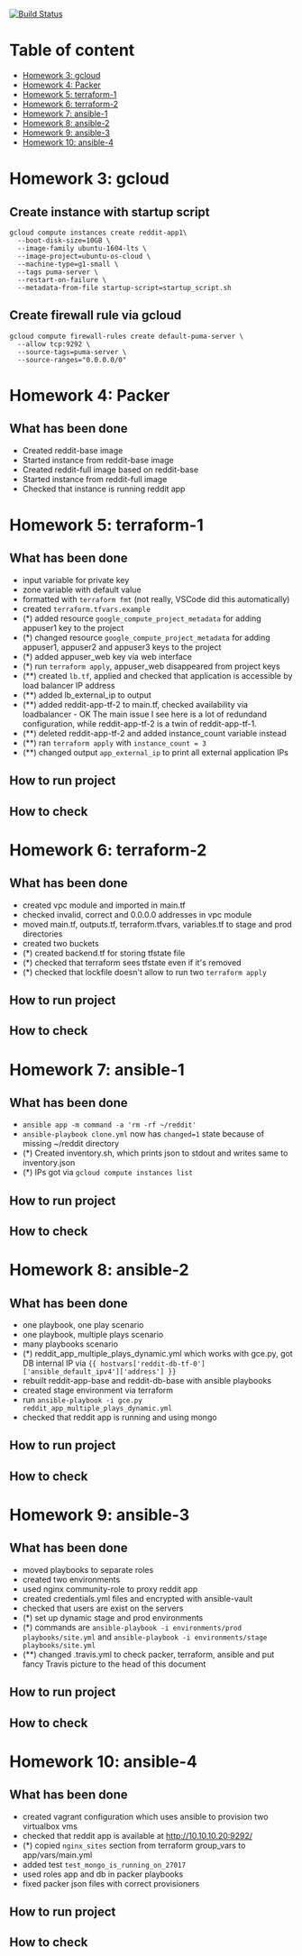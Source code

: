 [![Build Status](https://travis-ci.com/Otus-DevOps-2018-05/andreyr_infra.svg?branch=master)](https://travis-ci.com/Otus-DevOps-2018-05/andreyr_infra)

# Table of content
- [Homework 3: gcloud](#homework-3-gcloud)
- [Homework 4: Packer](#homework-4-packer)
- [Homework 5: terraform-1](#homework-5-terraform-1)
- [Homework 6: terraform-2](#homework-6-terraform-2)
- [Homework 7: ansible-1](#homework-7-ansible-1)
- [Homework 8: ansible-2](#homework-8-ansible-2)
- [Homework 9: ansible-3](#homework-9-ansible-3)
- [Homework 10: ansible-4](#homework-10-ansible-4)

# Homework 3: gcloud
## Create instance with startup script
```
gcloud compute instances create reddit-app1\
  --boot-disk-size=10GB \
  --image-family ubuntu-1604-lts \
  --image-project=ubuntu-os-cloud \
  --machine-type=g1-small \
  --tags puma-server \
  --restart-on-failure \
  --metadata-from-file startup-script=startup_script.sh
  ```

## Create firewall rule via gcloud
```
gcloud compute firewall-rules create default-puma-server \
  --allow tcp:9292 \
  --source-tags=puma-server \
  --source-ranges="0.0.0.0/0"
```

# Homework 4: Packer
## What has been done
- Created reddit-base image
- Started instance from reddit-base image
- Created reddit-full image based on reddit-base
- Started instance from reddit-full image
- Checked that instance is running reddit app

# Homework 5: terraform-1
## What has been done
- input variable for private key
- zone variable with default value
- formatted with ```terraform fmt``` (not really, VSCode did this automatically)
- created ```terraform.tfvars.example```
- (*) added resource ```google_compute_project_metadata``` for adding appuser1 key to the project
- (*) changed resource ```google_compute_project_metadata``` for adding appuser1, appuser2 and appuser3 keys to the project
- (*) added appuser_web key via web interface
- (*) run ```terraform apply```, appuser_web disappeared from project keys
- (**) created ```lb.tf```, applied and checked that application is accessible by load balancer IP address
- (**) added lb_external_ip to output
- (**) added reddit-app-tf-2 to main.tf, checked availability via loadbalancer - OK
The main issue I see here is a lot of redundand configuration, while reddit-app-tf-2 is a twin of reddit-app-tf-1.
- (**) deleted reddit-app-tf-2 and added instance_count variable instead
- (**) ran ```terraform apply``` with ```instance_count = 3```
- (**) changed output ```app_external_ip``` to print all external application IPs
## How to run project

## How to check

# Homework 6: terraform-2
## What has been done
- created vpc module and imported in main.tf
- checked invalid, correct and 0.0.0.0 addresses in vpc module
- moved main.tf, outputs.tf, terraform.tfvars, variables.tf to stage and prod directories
- created two buckets
- (*) created backend.tf for storing tfstate file
- (*) checked that terraform sees tfstate even if it's removed
- (*) checked that lockfile doesn't allow to run two ```terraform apply```

## How to run project

## How to check

# Homework 7: ansible-1
## What has been done
- ```ansible app -m command -a 'rm -rf ~/reddit'```
- ```ansible-playbook clone.yml``` now has ```changed=1``` state because of missing ~/reddit directory
- (*) Created inventory.sh, which prints json to stdout and writes same to inventory.json
- (*) IPs got via ```gcloud compute instances list```

## How to run project

## How to check

# Homework 8: ansible-2
## What has been done
- one playbook, one play scenario
- one playbook, multiple plays scenario
- many playbooks scenario
- (*) reddit_app_multiple_plays_dynamic.yml which works with gce.py, got DB internal IP via ```{{ hostvars['reddit-db-tf-0']['ansible_default_ipv4']['address'] }}```
- rebuilt reddit-app-base and reddit-db-base with ansible playbooks
- created stage environment via terraform
- run ```ansible-playbook -i gce.py reddit_app_multiple_plays_dynamic.yml```
- checked that reddit app is running and using mongo


## How to run project

## How to check


# Homework 9: ansible-3
## What has been done
- moved playbooks to separate roles
- created two environments
- used nginx community-role to proxy reddit app
- created credentials.yml files and encrypted with ansible-vault
- checked that users are exist on the servers
- (*) set up dynamic stage and prod environments
- (*) commands are ```ansible-playbook -i environments/prod playbooks/site.yml``` and ```ansible-playbook -i environments/stage playbooks/site.yml```
- (**) changed .travis.yml to check packer, terraform, ansible and put fancy Travis picture to the head of this document

## How to run project

## How to check


# Homework 10: ansible-4
## What has been done
- created vagrant configuration which uses ansible to provision two virtualbox vms
- checked that reddit app is available at http://10.10.10.20:9292/
- (*) copied ```nginx_sites``` section from terraform group_vars to app/vars/main.yml
- added test ```test_mongo_is_running_on_27017```
- used roles app and db in packer playbooks
- fixed packer json files with correct provisioners

## How to run project

## How to check
